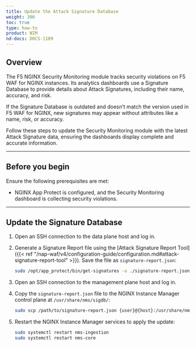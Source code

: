 ```yaml
---
title: Update the Attack Signature Database
weight: 300
toc: true
type: how-to
product: NIM
nd-docs: DOCS-1109
---
```


## Overview

The F5 NGINX Security Monitoring module tracks security violations on F5 WAF for NGINX instances. Its analytics dashboards use a Signature Database to provide details about Attack Signatures, including their name, accuracy, and risk.

If the Signature Database is outdated and doesn’t match the version used in F5 WAF for NGINX, new signatures may appear without attributes like a name, risk, or accuracy.

Follow these steps to update the Security Monitoring module with the latest Attack Signature data, ensuring the dashboards display complete and accurate information.

---

## Before you begin

Ensure the following prerequisites are met:

- NGINX App Protect is configured, and the Security Monitoring dashboard is collecting security violations.

---

## Update the Signature Database

1. Open an SSH connection to the data plane host and log in.
1. Generate a Signature Report file using the [Attack Signature Report Tool]({{< ref "/nap-waf/v4/configuration-guide/configuration.md#attack-signature-report-tool" >}}). Save the file as `signature-report.json`:

    ```bash
    sudo /opt/app_protect/bin/get-signatures -o ./signature-report.json
    ```

1. Open an SSH connection to the management plane host and log in.
1. Copy the `signature-report.json` file to the NGINX Instance Manager control plane at `/usr/share/nms/sigdb/`:

    ```bash
    sudo scp /path/to/signature-report.json {user}@{host}:/usr/share/nms/sigdb/signature-report.json
    ```

1. Restart the NGINX Instance Manager services to apply the update:

    ```bash
    sudo systemctl restart nms-ingestion
    sudo systemctl restart nms-core
    ```
